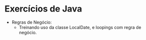 # Exercícios de Java
* Regras de Negócio: 
    * Treinando uso da classe LocalDate, e loopings com regra de negócio.
